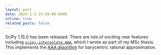 ```yaml
---
layout: post
date: 2025-1-3 15:59:00-0400
inline: true
related_posts: false
---
```


SciPy 1.15.0 has been released. There are lots of exciting new features including
[`scipy.interpolate.AAA`](https://scipy.github.io/devdocs/reference/generated/scipy.interpolate.AAA.html),
which I wrote as part of my MSc thesis. This implements the
[AAA algorithm](https://people.maths.ox.ac.uk/trefethen/AAAfinal.pdf) for barycentric
rational approximation.
